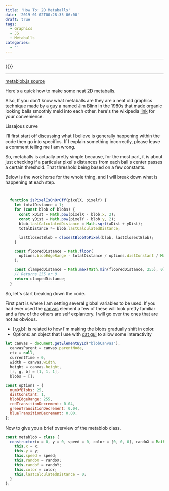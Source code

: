 ```yaml
---
title: 'How To: 2D Metaballs'
date: '2019-01-02T00:28:35-06:00'
draft: true
tags:
  - Graphics
  - JS
  - Metaballs
categories:
  - ''
---
```

- - -

{{<canvas canvasId="blobCanvas" canvasWidth="200" canvasHeight="200" src="js/metablobs.js">}}

- - -
[metablob.js source](https://github.com/MicahGV/PersonalBlog/blob/master/static/js/metablobs.js)

Here's a quick how to make some neat 2D metaballs.

Also, If you don't know what metaballs are they are a neat old graphics technique made by a guy a named Jim Blinn in the 1980s that made organic looking balls smoothly meld into each other. here's the wikipedia [link](https://en.wikipedia.org/wiki/Metaballs) for your convenience.

Lissajous curve

I'll first start off discussing what I believe is generally happening within the code then go into specifics.
If I explain something incorrectly, please leave a comment telling me I am wrong.

So, metaballs is actually pretty simple because, for the most part, it is about just checking if a particular pixel's distances from each ball's center passes a certain threshold. That threshold being based on a few constants.

 Below is the work horse for the whole thing, and I will break down what is happening at each step.
```javascript


  function isPixelIsOnOrOff(pixelX, pixelY) {
    let totalDistance = 1;
    for (const blob of blobs) {
      const xDist = Math.pow(pixelX - blob.x, 2);
      const yDist = Math.pow(pixelY - blob.y, 2);
      blob.lastCalculatedDistance = Math.sqrt(xDist + yDist);
      totalDistance *= blob.lastCalculatedDistance;

      lastClosestBlob = closestBlobToPixel(blob, lastClosestBlob);
    }

    const flooredDistance = Math.floor(
      options.blobEdgeRange - totalDistance / options.distConstant / Math.pow(10, blobs.length * 2)
    );

    const clampedDistance = Math.max(Math.min(flooredDistance, 255), 0);
    // Returns 255 or 0
    return clampedDistance;
  }
```


So, let's start breaking down the code.

First part is where I am setting several global variables to be used.
If you had ever used the [canvas](https://developer.mozilla.org/en-US/docs/Web/API/Canvas_API) element a few of these will look pretty familiar and a few of the others are self explantory. I will go over the ones that are not as obvious.

* [r,g,b]: is related to how I'm making the blobs gradually shift in color.
* Options: an object that I use with [dat gui](https://github.com/dataarts/dat.gui) to allow some interactivity

```javascript
let canvas = document.getElementById("blobCanvas"),
  canvasParent = canvas.parentNode,
  ctx = null,
  currentTime = 0,
  width = canvas.width,
  height = canvas.height,
  [r, g, b] = [1, 1, 1],
  blobs = [];

const options = {
  numOfBlobs: 25,
  distConstant: 1,
  blobEdgeRange: 255,
  redTransitionDecrement: 0.04,
  greenTransitionDecrement: 0.04,
  blueTransitionDecrement: 0.00,
};
```

Now to give you a brief overview of the metablob class.
```javascript
const metablob = class {
  constructor(x = 0, y = 0, speed = 0, color = [0, 0, 0], randoX = Math.random(), randoY = Math.random()) {
    this.x = x;
    this.y = y;
    this.speed = speed;
    this.randoX = randoX;
    this.randoY = randoY;
    this.color = color;
    this.lastCalculatedDistance = 0;
  }
};
```
